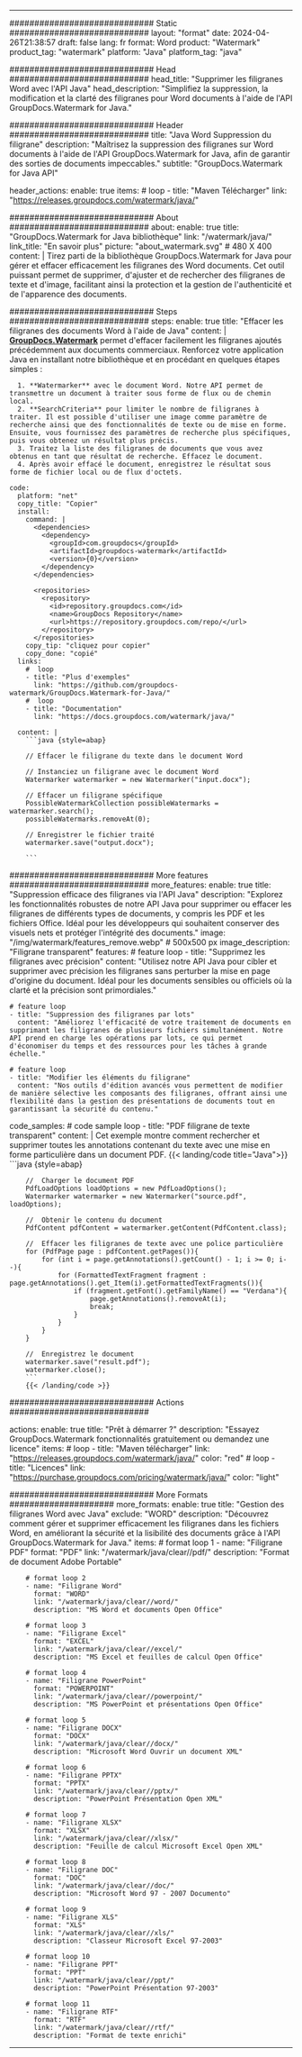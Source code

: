 
---
############################# Static ############################
layout: "format"
date:  2024-04-26T21:38:57
draft: false
lang: fr
format: Word
product: "Watermark"
product_tag: "watermark"
platform: "Java"
platform_tag: "java"

############################# Head ############################
head_title: "Supprimer les filigranes Word avec l'API Java"
head_description: "Simplifiez la suppression, la modification et la clarté des filigranes pour Word documents à l'aide de l'API GroupDocs.Watermark for Java."

############################# Header ############################
title: "Java Word Suppression du filigrane" 
description: "Maîtrisez la suppression des filigranes sur Word documents à l'aide de l'API GroupDocs.Watermark for Java, afin de garantir des sorties de documents impeccables."
subtitle: "GroupDocs.Watermark for Java API" 

header_actions:
  enable: true
  items:
    #  loop
    - title: "Maven Télécharger"
      link: "https://releases.groupdocs.com/watermark/java/"
      
############################# About ############################
about:
    enable: true
    title: "GroupDocs.Watermark for Java bibliothèque"
    link: "/watermark/java/"
    link_title: "En savoir plus"
    picture: "about_watermark.svg" # 480 X 400
    content: |
       Tirez parti de la bibliothèque GroupDocs.Watermark for Java pour gérer et effacer efficacement les filigranes des Word documents. Cet outil puissant permet de supprimer, d'ajuster et de rechercher des filigranes de texte et d'image, facilitant ainsi la protection et la gestion de l'authenticité et de l'apparence des documents.

############################# Steps ############################
steps:
    enable: true
    title: "Effacer les filigranes des documents Word à l'aide de Java"
    content: |
      **[GroupDocs.Watermark](https://products.groupdocs.com/watermark/java/)** permet d'effacer facilement les filigranes ajoutés précédemment aux documents commerciaux. Renforcez votre application Java en installant notre bibliothèque et en procédant en quelques étapes simples :
      
      1. **Watermarker** avec le document Word. Notre API permet de transmettre un document à traiter sous forme de flux ou de chemin local.
      2. **SearchCriteria** pour limiter le nombre de filigranes à traiter. Il est possible d'utiliser une image comme paramètre de recherche ainsi que des fonctionnalités de texte ou de mise en forme. Ensuite, vous fournissez des paramètres de recherche plus spécifiques, puis vous obtenez un résultat plus précis.
      3. Traitez la liste des filigranes de documents que vous avez obtenus en tant que résultat de recherche. Effacez le document.
      4. Après avoir effacé le document, enregistrez le résultat sous forme de fichier local ou de flux d'octets.
   
    code:
      platform: "net"
      copy_title: "Copier"
      install:
        command: |
          <dependencies>
            <dependency>
              <groupId>com.groupdocs</groupId>
              <artifactId>groupdocs-watermark</artifactId>
              <version>{0}</version>
            </dependency>
          </dependencies>

          <repositories>
            <repository>
              <id>repository.groupdocs.com</id>
              <name>GroupDocs Repository</name>
              <url>https://repository.groupdocs.com/repo/</url>
            </repository>
          </repositories>
        copy_tip: "cliquez pour copier"
        copy_done: "copié"
      links:
        #  loop
        - title: "Plus d'exemples"
          link: "https://github.com/groupdocs-watermark/GroupDocs.Watermark-for-Java/"
        #  loop
        - title: "Documentation"
          link: "https://docs.groupdocs.com/watermark/java/"
          
      content: |
        ```java {style=abap}

        // Effacer le filigrane du texte dans le document Word

        // Instanciez un filigrane avec le document Word
        Watermarker watermarker = new Watermarker("input.docx");
        
        // Effacer un filigrane spécifique
        PossibleWatermarkCollection possibleWatermarks = watermarker.search();
        possibleWatermarks.removeAt(0);

        // Enregistrer le fichier traité
        watermarker.save("output.docx");
        
        ```    
        
############################# More features ############################
more_features:
  enable: true
  title: "Suppression efficace des filigranes via l'API Java"
  description: "Explorez les fonctionnalités robustes de notre API Java pour supprimer ou effacer les filigranes de différents types de documents, y compris les PDF et les fichiers Office. Idéal pour les développeurs qui souhaitent conserver des visuels nets et protéger l'intégrité des documents."
  image: "/img/watermark/features_remove.webp" # 500x500 px
  image_description: "Filigrane transparent"
  features:
    # feature loop
    - title: "Supprimez les filigranes avec précision"
      content: "Utilisez notre API Java pour cibler et supprimer avec précision les filigranes sans perturber la mise en page d'origine du document. Idéal pour les documents sensibles ou officiels où la clarté et la précision sont primordiales."

    # feature loop
    - title: "Suppression des filigranes par lots"
      content: "Améliorez l'efficacité de votre traitement de documents en supprimant les filigranes de plusieurs fichiers simultanément. Notre API prend en charge les opérations par lots, ce qui permet d'économiser du temps et des ressources pour les tâches à grande échelle."

    # feature loop
    - title: "Modifier les éléments du filigrane"
      content: "Nos outils d'édition avancés vous permettent de modifier de manière sélective les composants des filigranes, offrant ainsi une flexibilité dans la gestion des présentations de documents tout en garantissant la sécurité du contenu."
      
  code_samples:
    # code sample loop
    - title: "PDF filigrane de texte transparent"
      content: |
        Cet exemple montre comment rechercher et supprimer toutes les annotations contenant du texte avec une mise en forme particulière dans un document PDF.
        {{< landing/code title="Java">}}
        ```java {style=abap}
        
        //  Charger le document PDF
        PdfLoadOptions loadOptions = new PdfLoadOptions();
        Watermarker watermarker = new Watermarker("source.pdf", loadOptions);

        //  Obtenir le contenu du document
        PdfContent pdfContent = watermarker.getContent(PdfContent.class);

        //  Effacer les filigranes de texte avec une police particulière
        for (PdfPage page : pdfContent.getPages()){
            for (int i = page.getAnnotations().getCount() - 1; i >= 0; i--){
                for (FormattedTextFragment fragment : page.getAnnotations().get_Item(i).getFormattedTextFragments()){
                    if (fragment.getFont().getFamilyName() == "Verdana"){
                        page.getAnnotations().removeAt(i);
                        break;
                    }
                }
            }
        }

        //  Enregistrez le document
        watermarker.save("result.pdf");
        watermarker.close();
        ```
        {{< /landing/code >}}


############################# Actions ############################

actions:
  enable: true
  title: "Prêt à démarrer ?"
  description: "Essayez GroupDocs.Watermark fonctionnalités gratuitement ou demandez une licence"
  items:
    #  loop
    - title: "Maven télécharger"
      link: "https://releases.groupdocs.com/watermark/java/"
      color: "red"
        #  loop
    - title: "Licences"
      link: "https://purchase.groupdocs.com/pricing/watermark/java/"
      color: "light"


############################# More Formats #####################
more_formats:
    enable: true
    title: "Gestion des filigranes Word avec Java"
    exclude: "WORD"
    description: "Découvrez comment gérer et supprimer efficacement les filigranes dans les fichiers Word, en améliorant la sécurité et la lisibilité des documents grâce à l'API GroupDocs.Watermark for Java."
    items: 
        # format loop 1
        - name: "Filigrane PDF"
          format: "PDF"
          link: "/watermark/java/clear//pdf/"
          description: "Format de document Adobe Portable"

        # format loop 2
        - name: "Filigrane Word"
          format: "WORD"
          link: "/watermark/java/clear//word/"
          description: "MS Word et documents Open Office"
          
        # format loop 3
        - name: "Filigrane Excel"
          format: "EXCEL"
          link: "/watermark/java/clear//excel/"
          description: "MS Excel et feuilles de calcul Open Office"

        # format loop 4
        - name: "Filigrane PowerPoint"
          format: "POWERPOINT"
          link: "/watermark/java/clear//powerpoint/"
          description: "MS PowerPoint et présentations Open Office"

        # format loop 5
        - name: "Filigrane DOCX"
          format: "DOCX"
          link: "/watermark/java/clear//docx/"
          description: "Microsoft Word Ouvrir un document XML"
          
        # format loop 6
        - name: "Filigrane PPTX"
          format: "PPTX"
          link: "/watermark/java/clear//pptx/"
          description: "PowerPoint Présentation Open XML"
          
        # format loop 7
        - name: "Filigrane XLSX"
          format: "XLSX"
          link: "/watermark/java/clear//xlsx/"
          description: "Feuille de calcul Microsoft Excel Open XML"

        # format loop 8
        - name: "Filigrane DOC"
          format: "DOC"
          link: "/watermark/java/clear//doc/"
          description: "Microsoft Word 97 - 2007 Documento"

        # format loop 9
        - name: "Filigrane XLS"
          format: "XLS"
          link: "/watermark/java/clear//xls/"
          description: "Classeur Microsoft Excel 97-2003"

        # format loop 10
        - name: "Filigrane PPT"
          format: "PPT"
          link: "/watermark/java/clear//ppt/"
          description: "PowerPoint Présentation 97-2003"

        # format loop 11
        - name: "Filigrane RTF"
          format: "RTF"
          link: "/watermark/java/clear//rtf/"
          description: "Format de texte enrichi"

---